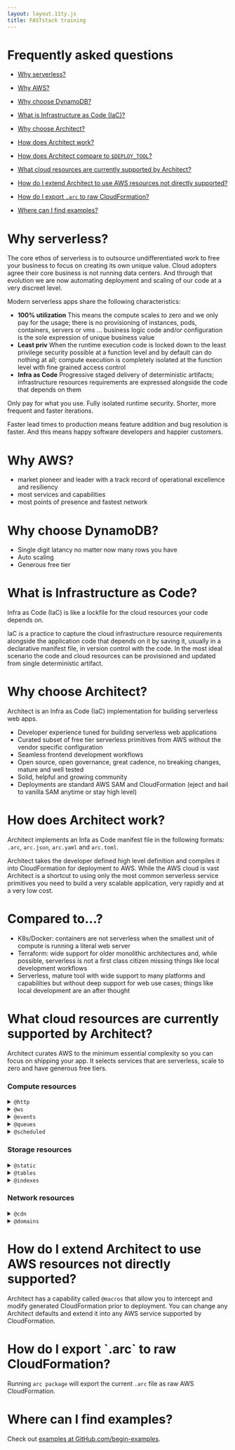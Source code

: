 ```yaml
---
layout: layout.11ty.js
title: FASTstack training
---
```


# Frequently asked questions

- <a href=#why-serverless>Why serverless?</a>
- <a href=#why-aws>Why AWS?</a>
- <a href=#why-dynamo>Why choose DynamoDB?</a>
- <a href=#what-is-iac>What is Infrastructure as Code (IaC)?</a>
- <a href=#why-architect>Why choose Architect?</a>
- <a href=#how-architect>How does Architect work?</a>
- <a href=#compare>How does Architect compare to <code>$DEPLOY_TOOL</code>?</a>

- <a href=#what-resources>What cloud resources are currently supported by Architect?</a>
- <a href=#how-to-extend>How do I extend Architect to use AWS resources not directly supported?</a>
- <a href=#how-to-eject>How do I export `.arc` to raw CloudFormation?</a>
- <a href=#where-are-examples>Where can I find examples?</a>

<h1 id=why-serverless>Why serverless?</h1>

The core ethos of serverless is to outsource undifferentiated work to free your business to focus on creating its own unique value. Cloud adopters agree their core business is not running data centers. And through that evolution we are now automating deployment and scaling of our code at a very discreet level. 

Modern serverless apps share the following characteristics:

- **100% utilization** This means the compute scales to zero and we only pay for the usage; there is no provisioning of instances, pods, containers, servers or vms … business logic code and/or configuration is the sole expression of unique business value 
- **Least priv** When the runtime execution code is locked down to the least privilege security possible at a function level and by default can do nothing at all; compute execution is completely isolated at the function level with fine grained access control 
- **Infra as Code** Progressive staged delivery of deterministic artifacts; infrastructure resources requirements are expressed alongside the code that depends on them 

Only pay for what you use. Fully isolated runtime security. Shorter, more frequent and faster iterations. 

Faster lead times to production means feature addition and bug resolution is faster. And this means happy software developers and happier customers.

<h1 id=why-aws>Why AWS?</h1>

- market pioneer and leader with a track record of  operational excellence and resiliency 
- most services and capabilities
- most points of presence and fastest network

<h1 id=why-dynamo>Why choose DynamoDB?</h1>

- Single digit latancy no matter now many rows you have
- Auto scaling
- Generous free tier

<h1 id=what-is-iac>What is Infrastructure as Code?</h1>

Infra as Code (IaC) is like a lockfile for the cloud resources your code depends on.

IaC is a practice to capture the cloud infrastructure resource requirements alongside the application code that depends on it by saving it, usually in a declarative manifest file, in version control with the code. In the most ideal scenario the code and cloud resources can be provisioned and updated from single deterministic artifact. 

<h1 id=why-architect>Why choose Architect?</h1>

Architect is an Infra as Code (IaC) implementation for building serverless web apps. 

- Developer experience tuned for building serverless web applications
- Curated subset of free tier serverless primitives from AWS without the vendor specific configuration 
- Seamless frontend development workflows 
- Open source, open governance, great cadence, no breaking changes, mature and well tested
- Solid, helpful and growing community
- Deployments are standard AWS SAM and CloudFormation (eject and bail to vanilla SAM anytime or stay high level)

<h1 id=how-architect>How does Architect work?</h1>

Architect implements an Infa as Code  manifest file in the following formats: `.arc`, `arc.json`, `arc.yaml` and `arc.toml`.

Architect takes the developer defined high level definition and compiles it into CloudFormation for deployment to AWS. While the AWS cloud is vast Architect is a shortcut to using only the most common serverless service primitives you need to build a very scalable application, very rapidly and at a very low cost. 

<h1 id=compare>Compared to…?</h1>

- K8s/Docker: containers are not serverless when the smallest unit of compute is running a literal web server
- Terraform: wide support for older monolithic architectures and, while possible, serverless is not a first class citizen missing things like local development workflows
- Serverless, mature tool with wide support to many platforms and capabilities but without deep support for web use cases; things like local development are an after thought

<h1 id=what-resources>What cloud resources are currently supported by Architect?</h1>

Architect curates AWS to the minimum essential complexity so you can focus on shipping your app. It selects services that are serverless, scale to zero and have generous free tiers. 

### Compute resources
<details>
  <summary><code>@http</code></summary>
  <p>Lambda functions handing HTTP events from API Gateway.</p>
</details>
<details>
  <summary><code>@ws</code></summary>
  <p>Lambda functions handing web socket events from API Gateway.</p>
</details>
<details>
  <summary><code>@events</code></summary>
  <p>Lambda functions subscribed to SNS topics.</p>
</details>
<details>
  <summary><code>@queues</code></summary>
  <p>Lambda functions subscribed to SQS queues.</p>
</details>
<details>
  <summary><code>@scheduled</code></summary>
  <p>Lambda functions subscribed to an EventBridge rule with a schedule expression. Often colloquially referred to as "CRON Lambdas".</p>
</details>

### Storage resources
<details>
  <summary><code>@static</code></summary>
  <p>S3 the original serverless hero.</p>
</details>
<details>
  <summary><code>@tables</code></summary>
  <p>DynamoDB tables the leading serverless database.</p>
</details>
<details>
  <summary><code>@indexes</code></summary>
  <p>Define additional access patterns for DynamoDB tables. Each index is a full copy of the Dynamo table (with a different key schema for indexing) so be aware each indexe added will cost more. DynamoDB billing is faceted. Amazon charges for: reading data, writing data and storing data…among other things, but suffice to say, the free tier is generous. The first 25 GB stored per month is free. </p>
</details>

### Network resources
<details>
  <summary><code>@cdn</code></summary>
  <p>CloudFront is one of the oldest and largest content delivery networks in the industry.</p>
</details>
<details>
  <summary><code>@domains</code></summary>
  <p>Defines Route53 records for <code>@static</code>, <code>@http</code> and <code>@ws</code></p>
</details>

<h1 id=how-to-extend>How do I extend Architect to use AWS resources not directly supported?</h1>

Architect has a capability called `@macros` that allow you to intercept and modify generated CloudFormation prior to deployment. You can change any Architect defaults and extend it into any AWS service supported by CloudFormation.

<h1 id=how-to-eject>How do I export `.arc` to raw CloudFormation?</h1>

Running `arc package` will export the current `.arc` file as raw AWS CloudFormation.

<h1 id=where-are-examples>Where can I find examples?</h1>

Check out [examples at GitHub.com/begin-examples](https://github.com/begin-examples).
